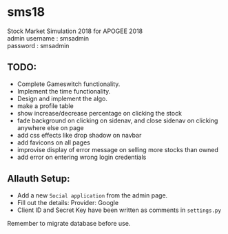 # sms18
Stock Market Simulation 2018 for APOGEE 2018    
admin username : smsadmin  
password : smsadmin
## TODO:    
* Complete Gameswitch functionality.
* Implement the time functionality.
* Design and implement the algo.
* make a profile table
* show increase/decrease percentage on clicking the stock
* fade background on clicking on sidenav, and close sidenav on clicking anywhere else on page
* add css effects like drop shadow on navbar
* add favicons on all pages
* improvise display of error message on selling more stocks than owned
* add error on entering wrong login credentials

## Allauth Setup:  
* Add a new `Social application` from the admin page.  
* Fill out the details: Provider: Google  
* Client ID and Secret Key have been written as comments in `settings.py`

Remember to migrate database before use. 
